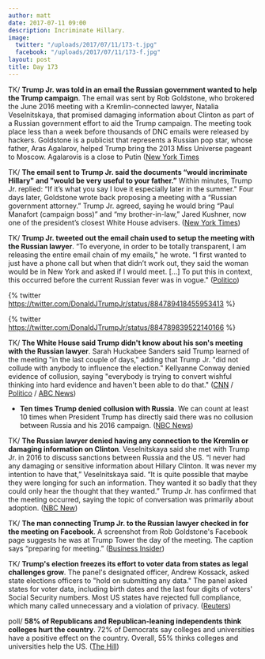 ```yaml
---
author: matt
date: 2017-07-11 09:00
description: Incriminate Hillary.
image:
  twitter: "/uploads/2017/07/11/173-t.jpg"
  facebook: "/uploads/2017/07/11/173-f.jpg"
layout: post
title: Day 173
---
```

TK/ **Trump Jr. was told in an email the Russian government wanted to help the Trump campaign**. The email was sent by Rob Goldstone, who brokered the June 2016 meeting with a Kremlin-connected lawyer, Natalia Veselnitskaya, that promised damaging information about Clinton as part of a Russian government effort to aid the Trump campaign. The meeting took place less than a week before thousands of DNC emails were released by hackers. Goldstone is a publicist that represents a Russian pop star, whose father, Aras Agalarov, helped Trump bring the 2013 Miss Universe pageant to Moscow. Agalarovis is a close to Putin ([New York Times](https://www.nytimes.com/2017/07/10/us/politics/donald-trump-jr-russia-email-candidacy.html)

TK/ **The email sent to Trump Jr. said the documents “would incriminate Hillary" and "would be very useful to your father.”** Within minutes, Trump Jr. replied: “If it’s what you say I love it especially later in the summer." Four days later, Goldstone wrote back proposing a meeting with a “Russian government attorney.” Trump Jr. agreed, saying he would bring “Paul Manafort (campaign boss)” and “my brother-in-law,” Jared Kushner, now one of the president’s closest White House advisers. ([New York Times](https://www.nytimes.com/2017/07/11/us/politics/trump-russia-email-clinton.html))

TK/ **Trump Jr. tweeted out the email chain used to setup the meeting with the Russian lawyer**. “To everyone, in order to be totally transparent, I am releasing the entire email chain of my emails," he wrote. “I first wanted to just have a phone call but when that didn’t work out, they said the woman would be in New York and asked if I would meet. [...] To put this in context, this occurred before the current Russian fever was in vogue." ([Politico](http://www.politico.com/story/2017/07/11/donald-trump-jr-posts-email-chain-setting-up-meeting-with-russian-lawyer-240402))

{% twitter https://twitter.com/DonaldJTrumpJr/status/884789418455953413 %} 

{% twitter https://twitter.com/DonaldJTrumpJr/status/884789839522140166 %} 

TK/ **The White House said Trump didn't know about his son's meeting with the Russian lawyer**. Sarah Huckabee Sanders said Trump learned of the meeting "in the last couple of days," adding that Trump Jr. "did not collude with anybody to influence the election." Kellyanne Conway denied evidence of collusion, saying "everybody is trying to convert wishful thinking into hard evidence and haven't been able to do that." ([CNN](http://www.cnn.com/2017/07/10/politics/trump-knowledge-meeting-natalia-veselnitskaya/index.html) / [Politico](http://www.politico.com/story/2017/07/10/donald-trump-jr-russia-lawyer-meeting-kellyanne-conway-240354) / [ABC News](http://abcnews.go.com/Politics/trump-learned-sons-meeting-russian-attorney-couple-days/story?id=48553265))

* **Ten times Trump denied collusion with Russia**. We can count at least 10 times when President Trump has directly said there was no collusion between Russia and his 2016 campaign. ([NBC News](http://www.nbcnews.com/politics/first-read/ten-times-trump-denied-collusion-russia-n781656))

TK/ **The Russian lawyer denied having any connection to the Kremlin or damaging information on Clinton**. Veselnitskaya said she met with Trump Jr. in 2016 to discuss sanctions between Russia and the US. “I never had any damaging or sensitive information about Hillary Clinton. It was never my intention to have that,” Veselnitskaya said. “It is quite possible that maybe they were longing for such an information. They wanted it so badly that they could only hear the thought that they wanted.” Trump Jr. has confirmed that the meeting occurred, saying the topic of conversation was primarily about adoption. ([NBC New](http://www.nbcnews.com/news/world/russian-lawyer-who-met-trump-jr-i-didn-t-have-n781631))

TK/ **The man connecting Trump Jr. to the Russian lawyer checked in for the meeting on Facebook**. A screenshot from Rob Goldstone's Facebook page suggests he was at Trump Tower the day of the meeting. The caption says “preparing for meeting.” ([Business Insider](http://www.businessinsider.com/goldstone-emails-about-clinton-and-russia-checks-in-for-the-meeting-2017-7))

TK/ **Trump's election freezes its effort to voter data from states as legal challenges grow**. The panel's designated officer, Andrew Kossack, asked state elections officers to "hold on submitting any data." The panel asked states for voter data, including birth dates and the last four digits of voters' Social Security numbers. Most US states have rejected full compliance, which many called unnecessary and a violation of privacy. ([Reuters](https://www.reuters.com/article/us-usa-trump-vote-idUSKBN19V29W))

poll/ **58% of Republicans and Republican-leaning independents think colleges hurt the country**. 72% of Democrats say colleges and universities have a positive effect on the country. Overall, 55% thinks colleges and universities help the US. ([The Hill](http://thehill.com/homenews/news/341305-poll-most-republicans-say-colleges-have-negative-impact-on-us))